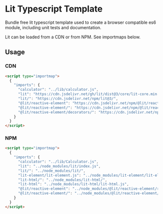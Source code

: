 # Lit Typescript Template

Bundle free lit typescript template used to create a browser compatible es6 module, including unit tests and documentation.

Lit can be loaded from a CDN or from NPM. See importmaps below.

## Usage

### CDN

```html
<script type="importmap">
  {
    "imports": {
      "calculator": "../lib/calculator.js",
      "lit": "https://cdn.jsdelivr.net/gh/lit/dist@3/core/lit-core.min.js",
      "lit/": "https://cdn.jsdelivr.net/npm/lit@3/",
      "@lit/reactive-element": "https://cdn.jsdelivr.net/npm/@lit/reactive-element@2.0.3/reactive-element.js",
      "@lit/reactive-element/": "https://cdn.jsdelivr.net/npm/@lit/reactive-element@2.0.3/",
      "@lit/reactive-element/decorators/": "https://cdn.jsdelivr.net/npm/@lit/reactive-element@2.0.3/decorators/"
    }
  }
</script>
```

### NPM

```html
<script type="importmap">
  {
    "imports": {
      "calculator": "../lib/Calculator.js",
      "lit": "../node_modules/lit/index.js",
      "lit/": "../node_modules/lit/",
      "lit-element/lit-element.js": "../node_modules/lit-element/lit-element.js",
      "lit-html/": "../node_modules/lit-html/",
      "lit-html": "../node_modules/lit-html/lit-html.js",
      "@lit/reactive-element": "../node_modules/@lit/reactive-element/reactive-element.js",
      "@lit/reactive-element/": "../node_modules/@lit/reactive-element/"
    }
  }
</script>
```
